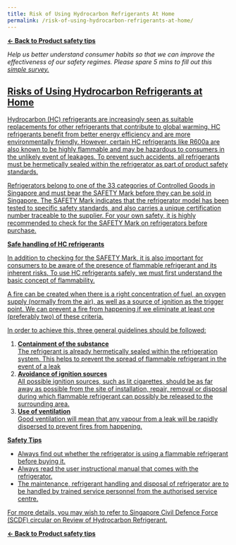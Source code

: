 ```yaml
---
title: Risk of Using Hydrocarbon Refrigerants At Home
permalink: /risk-of-using-hydrocarbon-refrigerants-at-home/
---
```

**[&#8592; Back to Product safety tips](/consumers/product-safety-tips/home-appliances-and-furniture)**

*Help us better understand consumer habits so that we can improve the effectiveness of our safety regimes. Please spare 5 mins to fill out this <a href = "https://form.gov.sg/63a160c3cf15ee00129a4ab4">simple survey.*

## Risks of Using Hydrocarbon Refrigerants at Home
Hydrocarbon (HC) refrigerants are increasingly seen as suitable replacements for other refrigerants that contribute to global warming. HC refrigerants benefit from better energy efficiency and are more environmentally friendly. However, certain HC refrigerants like R600a are also known to be highly flammable and may be hazardous to consumers in the unlikely event of leakages. To prevent such accidents, all refrigerants must be hermetically sealed within the refrigerator as part of product safety standards.

Refrigerators belong to one of the 33 categories of Controlled Goods in Singapore and must bear the SAFETY Mark before they can be sold in Singapore. The SAFETY Mark indicates that the refrigerator model has been tested to specific safety standards, and also carries a unique certification number traceable to the supplier. For your own safety, it is highly recommended to check for the SAFETY Mark on refrigerators before purchase.

**Safe handling of HC refrigerants**

In addition to checking for the SAFETY Mark, it is also important for consumers to be aware of the presence of flammable refrigerant and its inherent risks. To use HC refrigerants safely, we must first understand the basic concept of flammability.

A fire can be created when there is a right concentration of fuel, an oxygen supply (normally from the air), as well as a source of ignition as the trigger point. We can prevent a fire from happening if we eliminate at least one (preferably two) of these criteria.

In order to achieve this, three general guidelines should be followed:
1. **Containment of the substance**<br> The refrigerant is already hermetically sealed within the refrigeration system. This helps to prevent the spread of flammable refrigerant in the event of a leak
2. **Avoidance of ignition sources**<br> All possible ignition sources, such as lit cigarettes, should be as far away as possible from the site of installation, repair, removal or disposal during which flammable refrigerant can possibly be released to the surrounding area.
3. **Use of ventilation**<br> Good ventilation will mean that any vapour from a leak will be rapidly dispersed to prevent fires from happening.

**Safety Tips**
* Always find out whether the refrigerator is using a flammable refrigerant before buying it.
* Always read the user instructional manual that comes with the refrigerator.
* The maintenance, refrigerant handling and disposal of refrigerator are to be handled by trained service personnel from the authorised service centre.

For more details, you may wish to refer to Singapore Civil Defence Force (SCDF) circular on [Review of Hydrocarbon Refrigerant.](https://www.scdf.gov.sg/docs/default-source/scdf-library/fssd-downloads/circulars/scdf-circular-on-hydrocarbon-refrigerants-june-2015.pdf)

**[&#8592; Back to Product safety tips](/consumers/product-safety-tips/home-appliances-and-furniture)**